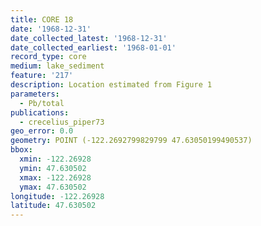 ```yaml
---
title: CORE 18
date: '1968-12-31'
date_collected_latest: '1968-12-31'
date_collected_earliest: '1968-01-01'
record_type: core
medium: lake_sediment
feature: '217'
description: Location estimated from Figure 1
parameters:
  - Pb/total
publications:
  - crecelius_piper73
geo_error: 0.0
geometry: POINT (-122.2692799829799 47.63050199490537)
bbox:
  xmin: -122.26928
  ymin: 47.630502
  xmax: -122.26928
  ymax: 47.630502
longitude: -122.26928
latitude: 47.630502
---
```

